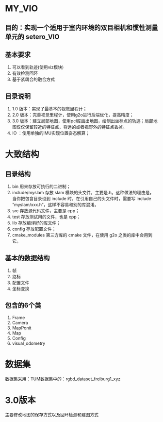 # MY_VIO
## 目的：实现一个适用于室内环境的双目相机和惯性测量单元的 setero_VIO

## 基本要求
1. 可以看到轨迹(使用viz模块)
2. 有效检测回环
3. 基于紧耦合的融合方式

## 目录说明
1. 1.0 版本：实现了最基本的视觉里程计；
2. 2.0 版本：完善视觉里程计，使用g2o进行后端优化，提高精度；
3. 3.0 版本：建立局部地图，使用pcl库画出地图，绘制出坐标点的轨迹；局部地图仅仅保留较近的特征点，将远的或者视野外的特征点丢掉。
4. IO ：使用单独的IMU实现位置姿态解算；


# 大致结构
## 目录结构
1. bin 用来存放可执行的二进制；
2. include/myslam 存放 slam 模块的头文件，主要是.h。这种做法的理由是，当你把包含目录设到 include 时，在引用自己的头文件时，需要写 include ”myslam/xxx.h”，这样不容易和别的库混淆。
3. src 存放源代码文件，主要是 cpp；
4. test 存放测试用的文件，也是 cpp；
5. lib 存放编译好的库文件；
6. config 存放配置文件；
7. cmake_modules 第三方库的 cmake 文件，在使用 g2o 之类的库中会用到它。

## 基本的数据结构
1. 帧
2. 路标
3. 配置文件
4. 坐标变换

## 包含的6个类
1. Frame 
2. Camera
3. MapPonit
4. Map
5. Config
6. visual_odometry

# 数据集
数据集采用：TUM数据集中的：rgbd_dataset_freiburg1_xyz

# 3.0版本
主要修改地图的保存方式以及回环检测和建图方式